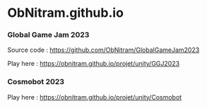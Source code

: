 # ObNitram.github.io

<!-- https://obnitram.github.io/ -->

### Global Game Jam 2023
Source code : https://github.com/ObNitram/GlobalGameJam2023

Play here : https://obnitram.github.io/projet/unity/GGJ2023

### Cosmobot 2023
Play here : https://obnitram.github.io/projet/unity/Cosmobot
